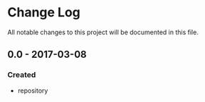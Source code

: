 # Change Log
All notable changes to this project will be documented in this file.

## 0.0 - 2017-03-08

### Created
- repository
